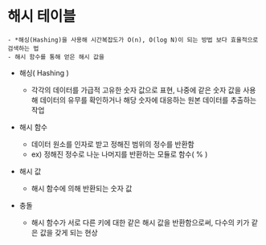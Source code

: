 해시 테이블
==============================
    - *해싱(Hashing)을 사용해 시간복잡도가 O(n), O(log N)이 되는 방법 보다 효율적으로 검색하는 법
    - 해시 함수를 통해 얻은 해시 값을 

* 해싱( Hashing )
    - 각각의 데이터를 가급적 고유한 숫자 값으로 표현, 나중에 같은 숫자 값을 사용해 데이터의 유무를 확인하거나 해당 숫자에 대응하는 원본 데이터를 추출하는 작업

* 해시 함수
    - 데이터 원소를 인자로 받고 정해진 범위의 정수를 반환함
    - ex) 정해진 정수로 나눈 나머지를 반환하는 모듈로 함수( % )
        
* 해시 값
    - 해시 함수에 의해 반환되는 숫자 값

* 충돌 
    - 해시 함수가 서로 다른 키에 대한 같은 해시 값을 반환함으로써, 다수의 키가 같은 값을 갖게 되는 현상